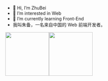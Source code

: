 - 👋 Hi, I’m ZhuBei
- 👀 I’m interested in Web
- 🌱 I’m currently learning Front-End
- 我叫朱备，一名来自中国的 Web 前端开发者。

<img align="" height="137px" src="https://github-readme-stats.vercel.app/api?username=zb980921&hide_title=true&hide_border=true&show_icons=true&include_all_commits=true&line_height=21&bg_color=0,eccc68,ffa502,ff7f50,ff6348&theme=graywhite&locale=en" /><img align="" height="137px" src="https://github-readme-stats.vercel.app/api/top-langs/?username=zb980921&hide_title=true&hide_border=true&layout=compact&bg_color=7bed9f,2ed573,70a1ff,1e90ff&theme=graywhite&locale=en" />
